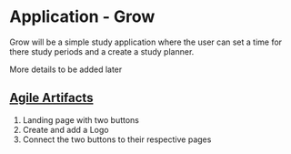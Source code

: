 # Application - Grow
Grow will be a simple study application where the user can set a time for there study periods and a create a study planner.

More details to be added later
## [Agile Artifacts](/AgileArtifact.md)
1. Landing page with two buttons 
2. Create and add a Logo
3. Connect the two buttons to their respective pages 

